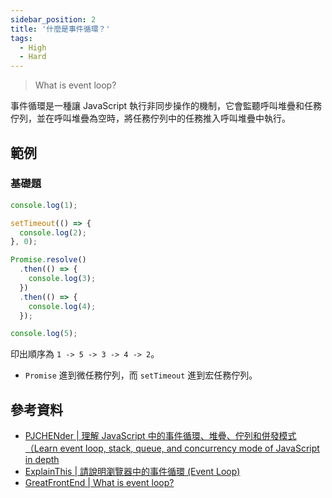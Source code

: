 ```yaml
---
sidebar_position: 2
title: '什麼是事件循環？'
tags:
  - High
  - Hard
---
```


> What is event loop?

事件循環是一種讓 JavaScript 執行非同步操作的機制，它會監聽呼叫堆疊和任務佇列，並在呼叫堆疊為空時，將任務佇列中的任務推入呼叫堆疊中執行。

## 範例

### 基礎題

```js
console.log(1);

setTimeout(() => {
  console.log(2);
}, 0);

Promise.resolve()
  .then(() => {
    console.log(3);
  })
  .then(() => {
    console.log(4);
  });

console.log(5);
```

印出順序為 `1 -> 5 -> 3 -> 4 -> 2`。

- `Promise` 進到微任務佇列，而 `setTimeout` 進到宏任務佇列。

## 參考資料

- [PJCHENder | 理解 JavaScript 中的事件循環、堆疊、佇列和併發模式（Learn event loop, stack, queue, and concurrency mode of JavaScript in depth](https://pjchender.blogspot.com/2017/08/javascript-learn-event-loop-stack-queue.html)
- [ExplainThis | 請說明瀏覽器中的事件循環 (Event Loop)](https://www.explainthis.io/zh-hant/swe/what-is-event-loop)
- [GreatFrontEnd | What is event loop?](https://www.greatfrontend.com/questions/quiz/what-is-event-loop-what-is-the-difference-between-call-stack-and-task-queue)
